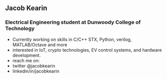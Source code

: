## Jacob Kearin
### Electrical Engineering student at Dunwoody College of Technology
- Currently working on skills in C/C++ STX, Python, verilog, MATLAB/Octave and more
- interested in IoT, crypto technologies, EV control systems, and hardware development.
- reach me on:
- twitter @jacobkearin
- linkedin/in/jacobkearin

<!---
jacobkearin/jacobkearin is a ✨ special ✨ repository because its `README.md` (this file) appears on your GitHub profile.
You can click the Preview link to take a look at your changes.
--->
